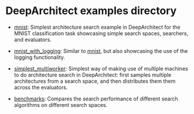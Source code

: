 # DeepArchitect examples directory

* [mnist](https://github.com/negrinho/darch/tree/negrinho_cleanup/examples/mnist):
Simplest architecture search example in DeepArchitect for the MNIST classification
task showcasing simple search spaces, searchers, and evaluators.

* [mnist_with_logging](https://github.com/negrinho/darch/tree/negrinho_cleanup/examples/mnist_with_logging):
Similar to [mnist](https://github.com/negrinho/darch/tree/negrinho_cleanup/examples/mnist),
but also showcasing the use of the logging functionality.

* [simplest_multiworker](https://github.com/negrinho/darch/tree/negrinho_cleanup/examples/simplest_multiworker):
Simplest way of making use of multiple machines to do architecture search
in DeepArchitect: first samples multiple architectures from a search space,
and then distributes them them across the evaluators.

* [benchmarks](https://github.com/negrinho/darch/tree/negrinho_cleanup/examples/benchmarks):
Compares the search performance of different search algorithms on different
search spaces.